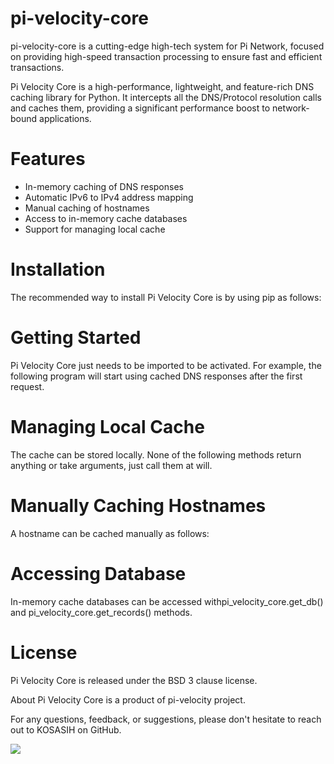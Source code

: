 # pi-velocity-core
pi-velocity-core is a cutting-edge high-tech system for Pi Network, focused on providing high-speed transaction processing to ensure fast and efficient transactions.

Pi Velocity Core is a high-performance, lightweight, and feature-rich DNS caching library for Python. It intercepts all the DNS/Protocol resolution calls and caches them, providing a significant performance boost to network-bound applications.

# Features
- In-memory caching of DNS responses
- Automatic IPv6 to IPv4 address mapping
- Manual caching of hostnames
- Access to in-memory cache databases
- Support for managing local cache

# Installation
The recommended way to install Pi Velocity Core is by using pip as follows:

# Getting Started
Pi Velocity Core just needs to be imported to be activated. For example, the following program will start using cached DNS responses after the first request.

# Managing Local Cache
The cache can be stored locally. None of the following methods return anything or take arguments, just call them at will.

# Manually Caching Hostnames
A hostname can be cached manually as follows:

# Accessing Database
In-memory cache databases can be accessed withpi_velocity_core.get_db() and pi_velocity_core.get_records() methods.

# License
Pi Velocity Core is released under the BSD 3 clause license.

About
Pi Velocity Core is a product of pi-velocity project.

For any questions, feedback, or suggestions, please don't hesitate to reach out to KOSASIH on GitHub.

 

![](https://img.shields.io/github/forks/KOSASIH/pi-velocity-core.svg?style=social&label=Fork&-maxAge=2592000)

